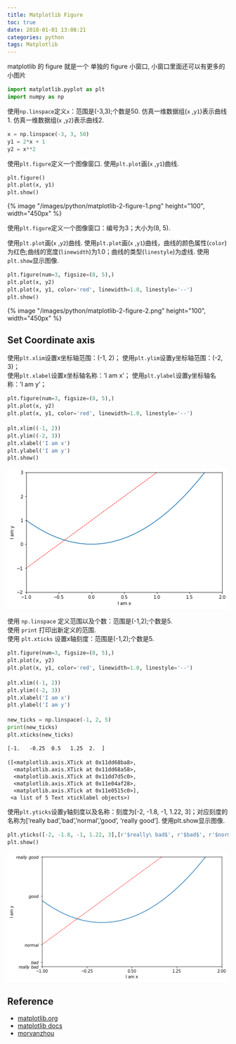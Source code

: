 ```yaml
---
title: Matplotlib Figure
toc: true
date: 2018-01-01 13:08:21
categories: python
tags: Matplotlib
---
```


matplotlib 的 figure 就是一个 单独的 figure 小窗口, 小窗口里面还可以有更多的小图片

<!-- more -->

```python
import matplotlib.pyplot as plt
import numpy as np
```

使用`np.linspace`定义`x`：范围是(-3,3);个数是50. 仿真一维数据组(`x` ,`y1`)表示曲线1. 仿真一维数据组(`x` ,`y2`)表示曲线2.

```python
x = np.linspace(-3, 3, 50)
y1 = 2*x + 1
y2 = x**2
```

使用`plt.figure`定义一个图像窗口. 使用`plt.plot`画(`x` ,`y1`)曲线.

```python
plt.figure()
plt.plot(x, y1)
plt.show()
```

<div class="limg1">
{% image "/images/python/matplotlib-2-figure-1.png" height="100", width="450px" %}
</div>

使用`plt.figure`定义一个图像窗口：编号为3；大小为(8, 5). 

使用`plt.plot`画(`x` ,`y2`)曲线. 
使用`plt.plot`画(`x` ,`y1`)曲线，曲线的颜色属性(`color`)为红色;曲线的宽度(`linewidth`)为1.0；曲线的类型(`linestyle`)为虚线. 使用`plt.show`显示图像.

```python
plt.figure(num=3, figsize=(8, 5),)
plt.plot(x, y2)
plt.plot(x, y1, color='red', linewidth=1.0, linestyle='--')
plt.show()
```

<div class="limg1">
{% image "/images/python/matplotlib-2-figure-2.png" height="100", width="450px" %}
</div>

## Set Coordinate axis

使用`plt.xlim`设置x坐标轴范围：(-1, 2)； 使用`plt.ylim`设置y坐标轴范围：(-2, 3)；   
使用`plt.xlabel`设置x坐标轴名称：’I am x’； 使用`plt.ylabel`设置y坐标轴名称：’I am y’；


```python
plt.figure(num=3, figsize=(8, 5),)
plt.plot(x, y2)
plt.plot(x, y1, color='red', linewidth=1.0, linestyle='--')

plt.xlim((-1, 2))
plt.ylim((-2, 3))
plt.xlabel('I am x')
plt.ylabel('I am y')
plt.show()
```

![output_9_0.png][img3]

使用 `np.linspace` 定义范围以及个数：范围是(-1,2);个数是5.   
使用 `print` 打印出新定义的范围.    
使用 `plt.xticks` 设置x轴刻度：范围是(-1,2);个数是5.   


```python
plt.figure(num=3, figsize=(8, 5),)
plt.plot(x, y2)
plt.plot(x, y1, color='red', linewidth=1.0, linestyle='--')

plt.xlim((-1, 2))
plt.ylim((-2, 3))
plt.xlabel('I am x')
plt.ylabel('I am y')

new_ticks = np.linspace(-1, 2, 5)
print(new_ticks)
plt.xticks(new_ticks)
```

    [-1.   -0.25  0.5   1.25  2.  ]

    ([<matplotlib.axis.XTick at 0x11dd68ba8>,
      <matplotlib.axis.XTick at 0x11dd68a58>,
      <matplotlib.axis.XTick at 0x11dd7d5c0>,
      <matplotlib.axis.XTick at 0x11e04af28>,
      <matplotlib.axis.XTick at 0x11e0515c0>],
     <a list of 5 Text xticklabel objects>)

使用`plt.yticks`设置y轴刻度以及名称：刻度为[-2, -1.8, -1, 1.22, 3]；对应刻度的名称为[‘really bad’,’bad’,’normal’,’good’, ‘really good’]. 使用plt.show显示图像.


```python
plt.yticks([-2, -1.8, -1, 1.22, 3],[r'$really\ bad$', r'$bad$', r'$normal$', r'$good$', r'$really\ good$'])
plt.show()
```

![output_13_0.png][img4]

[img1]: /images/python/matplotlib-2-figure-1.png
[img2]: /images/python/matplotlib-2-figure-2.png
[img3]: /images/python/matplotlib-2-figure-3-output_9_0.png
[img4]: /images/python/matplotlib-2-figure-4-output_13_0.png

## Reference

- [matplotlib.org][1]
- [matplotlib docs][2]
- [morvanzhou][3]

[1]: https://matplotlib.org/
[2]: https://matplotlib.org/contents.html
[3]: https://morvanzhou.github.io


